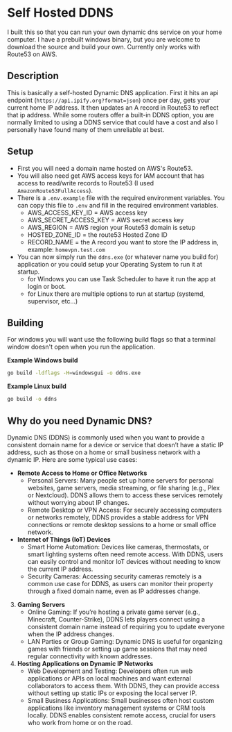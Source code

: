 # Self Hosted DDNS

I built this so that you can run your own dynamic dns service on your home computer. I have a prebuilt windows
binary, but you are welcome to download the source and build your own. Currently only works with Route53 on AWS.

## Description

This is basically a self-hosted Dynamic DNS application. First it hits an api endpoint (`https://api.ipify.org?format=json`) 
once per day, gets your current home IP address. It then updates an A record in Route53 to reflect that ip address. While
some routers offer a built-in DDNS option, you are normally limited to using a DDNS service that could have a cost and also
I personally have found many of them unreliable at best.

## Setup

- First you will need a domain name hosted on AWS's Route53.
- You will also need get AWS access keys for IAM account that has access to read/write records to Route53 (I used `AmazonRoute53FullAccess`).
- There is a `.env.example` file with the required environment variables. You can copy this file to `.env` and fill in
  the required environment variables.
  - AWS_ACCESS_KEY_ID = AWS access key
  - AWS_SECRET_ACCESS_KEY = AWS secret access key
  - AWS_REGION = AWS region your Route53 domain is setup
  - HOSTED_ZONE_ID = the route53 Hosted Zone ID
  - RECORD_NAME = the A record you want to store the IP address in, example: `homevpn.test.com`
- You can now simply run the `ddns.exe` (or whatever name you build for) application or you could setup your Operating System
    to run it at startup.
  - for Windows you can use Task Scheduler to have it run the app at login or boot.
  - for Linux there are multiple options to run at startup (systemd, supervisor, etc...)

## Building
For windows you will want use the following build flags so that a terminal window doesn't open when you run 
the application.

**Example Windows build**
```bash
go build -ldflags -H=windowsgui -o ddns.exe
```

**Example Linux build**
```bash
go build -o ddns
```

## Why do you need Dynamic DNS?

Dynamic DNS (DDNS) is commonly used when you want to provide a consistent domain name for a device or service that doesn’t have
a static IP address, such as those on a home or small business network with a dynamic IP. Here are some typical use cases:

- **Remote Access to Home or Office Networks**
    - Personal Servers: Many people set up home servers for personal websites, game servers, media streaming, or file sharing (e.g., Plex or Nextcloud). DDNS allows them to access these services remotely without worrying about IP changes.
    - Remote Desktop or VPN Access: For securely accessing computers or networks remotely, DDNS provides a stable address for VPN connections or remote desktop sessions to a home or small office network.
- **Internet of Things (IoT) Devices**
    - Smart Home Automation: Devices like cameras, thermostats, or smart lighting systems often need remote access. With DDNS, users can easily control and monitor IoT devices without needing to know the current IP address.
    - Security Cameras: Accessing security cameras remotely is a common use case for DDNS, as users can monitor their property through a fixed domain name, even as IP addresses change.
3. **Gaming Servers**
    - Online Gaming: If you’re hosting a private game server (e.g., Minecraft, Counter-Strike), DDNS lets players connect using a consistent domain name instead of requiring you to update everyone when the IP address changes.
    - LAN Parties or Group Gaming: Dynamic DNS is useful for organizing games with friends or setting up game sessions that may need regular connectivity with known addresses.
4. **Hosting Applications on Dynamic IP Networks**
    - Web Development and Testing: Developers often run web applications or APIs on local machines and want external collaborators to access them. With DDNS, they can provide access without setting up static IPs or exposing the local server IP.
    - Small Business Applications: Small businesses often host custom applications like inventory management systems or CRM tools locally. DDNS enables consistent remote access, crucial for users who work from home or on the road.
